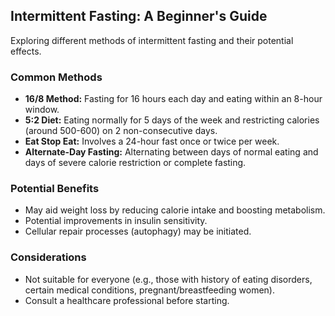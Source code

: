 ## Intermittent Fasting: A Beginner's Guide

Exploring different methods of intermittent fasting and their potential effects.

### Common Methods
*   **16/8 Method:** Fasting for 16 hours each day and eating within an 8-hour window.
*   **5:2 Diet:** Eating normally for 5 days of the week and restricting calories (around 500-600) on 2 non-consecutive days.
*   **Eat Stop Eat:** Involves a 24-hour fast once or twice per week.
*   **Alternate-Day Fasting:** Alternating between days of normal eating and days of severe calorie restriction or complete fasting.

### Potential Benefits
*   May aid weight loss by reducing calorie intake and boosting metabolism.
*   Potential improvements in insulin sensitivity.
*   Cellular repair processes (autophagy) may be initiated.

### Considerations
*   Not suitable for everyone (e.g., those with history of eating disorders, certain medical conditions, pregnant/breastfeeding women).
*   Consult a healthcare professional before starting. 